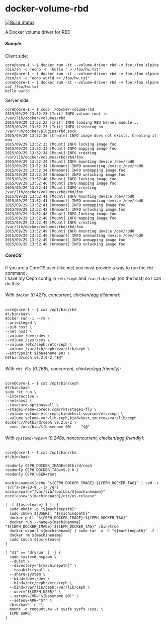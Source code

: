 # docker-volume-rbd

[![Build Status](https://travis-ci.org/h0tbird/docker-volume-rbd.svg?branch=master)](https://travis-ci.org/h0tbird/docker-volume-rbd)

A Docker volume driver for RBD

##### Sample
Client side:
```
core@core-1 ~ $ docker run -it --volume-driver rbd -v foo:/foo alpine /bin/sh -c "echo -n 'hello ' > /foo/hw.txt"
core@core-1 ~ $ docker run -it --volume-driver rbd -v foo:/foo alpine /bin/sh -c "echo world >> /foo/hw.txt"
core@core-1 ~ $ docker run -it --volume-driver rbd -v foo:/foo alpine cat /foo/hw.txt
hello world
```
Server side:
```
core@core-1 ~ $ sudo ./docker-volume-rbd
2015/09/29 13:52:23 [Init] INFO volume root is /var/lib/docker/volumes/rbd
2015/09/29 13:52:23 [Init] INFO loading RBD kernel module...
2015/09/29 13:52:23 [Init] INFO listening on /var/run/docker/plugins/rbd.sock
2015/09/29 13:52:30 [Create] INFO image does not exists. Creating it now...
2015/09/29 13:52:33 [Mount] INFO locking image foo
2015/09/29 13:52:33 [Mount] INFO mapping image foo
2015/09/29 13:52:34 [Mount] INFO creating /var/lib/docker/volumes/rbd/rbd/foo
2015/09/29 13:52:34 [Mount] INFO mounting device /dev/rbd0
2015/09/29 13:52:34 [Unmount] INFO unmounting device /dev/rbd0
2015/09/29 13:52:34 [Unmount] INFO unmapping image foo
2015/09/29 13:52:34 [Unmount] INFO unlocking image foo
2015/09/29 13:52:40 [Mount] INFO locking image foo
2015/09/29 13:52:40 [Mount] INFO mapping image foo
2015/09/29 13:52:41 [Mount] INFO creating /var/lib/docker/volumes/rbd/rbd/foo
2015/09/29 13:52:41 [Mount] INFO mounting device /dev/rbd0
2015/09/29 13:52:41 [Unmount] INFO unmounting device /dev/rbd0
2015/09/29 13:52:41 [Unmount] INFO unmapping image foo
2015/09/29 13:52:42 [Unmount] INFO unlocking image foo
2015/09/29 13:52:48 [Mount] INFO locking image foo
2015/09/29 13:52:48 [Mount] INFO mapping image foo
2015/09/29 13:52:49 [Mount] INFO creating /var/lib/docker/volumes/rbd/rbd/foo
2015/09/29 13:52:49 [Mount] INFO mounting device /dev/rbd0
2015/09/29 13:52:49 [Unmount] INFO unmounting device /dev/rbd0
2015/09/29 13:52:49 [Unmount] INFO unmapping image foo
2015/09/29 13:52:49 [Unmount] INFO unlocking image foo
```

##### CoreOS
If you are a CoreOS user (like me) you must provide a way to run the `rbd` command.  
I have my Ceph config in `/etc/ceph` and `/var/lib/ceph` (on the host) so I can do this:

###### With `docker` (0.427s, concurrent, chicken/egg dilemma):
```
core@core-1 ~ $ cat /opt/bin/rbd
#!/bin/bash
docker run -i --rm \
--privileged \
--pid host \
--net host \
--volume /dev:/dev \
--volume /sys:/sys \
--volume /etc/ceph:/etc/ceph \
--volume /var/lib/ceph:/var/lib/ceph \
--entrypoint $(basename $0) \
h0tbird/ceph:v9.2.0-2 "$@"
```

###### With `rkt fly` (0.268s, concurrent, chicken/egg friendly):
```
core@core-1 ~ $ cat /opt/bin/ceph
#!/bin/bash
sudo rkt run \
--interactive \
--net=host \
--insecure-options=all \
--stage1-name=coreos.com/rkt/stage1-fly \
--volume volume-etc-ceph,kind=host,source=/etc/ceph \
--volume volume-var-lib-ceph,kind=host,source=/var/lib/ceph docker://h0tbird/ceph:v9.2.0-2 \
--exec /usr/bin/$(basename $0) -- "$@"
```

###### With `systemd-nspawn` (0.248s, nonconcurrent, chicken/egg friendly):
```
core@core-1 ~ $ cat /opt/bin/rbd
#!/bin/bash

readonly CEPH_DOCKER_IMAGE=h0tbird/ceph
readonly CEPH_DOCKER_TAG=v9.2.0-2
readonly CEPH_USER=root

machinename=$(echo "${CEPH_DOCKER_IMAGE}-${CEPH_DOCKER_TAG}" | sed -r 's/[^a-zA-Z0-9_.-]/_/g')
machinepath="/var/lib/toolbox/${machinename}"
osrelease="${machinepath}/etc/os-release"

[ -f ${osrelease} ] || {
  sudo mkdir -p "${machinepath}"
  sudo chown ${USER}: "${machinepath}"
  docker pull "${CEPH_DOCKER_IMAGE}:${CEPH_DOCKER_TAG}"
  docker run --name=${machinename} "${CEPH_DOCKER_IMAGE}:${CEPH_DOCKER_TAG}" /bin/true
  docker export ${machinename} | sudo tar -x -C "${machinepath}" -f -
  docker rm ${machinename}
  sudo touch ${osrelease}
}

[ "$1" == 'dryrun' ] || {
  sudo systemd-nspawn \
  --quiet \
  --directory="${machinepath}" \
  --capability=all \
  --share-system \
  --bind=/dev:/dev \
  --bind=/etc/ceph:/etc/ceph \
  --bind=/var/lib/ceph:/var/lib/ceph \
  --user="${CEPH_USER}" \
  --setenv=CMD="$(basename $0)" \
  --setenv=ARG="$*" \
  /bin/bash -c '\
  mount -o remount,rw -t sysfs sysfs /sys; \
  $CMD $ARG'
}
```
